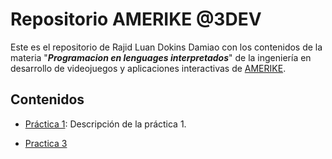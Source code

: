# Repositorio AMERIKE @3DEV

Este es el repositorio de Rajid Luan Dokins Damiao con los contenidos de la materia "_**Programacion en lenguages interpretados**_" de la ingeniería en desarrollo de videojuegos y aplicaciones interactivas de [AMERIKE](https://amerike.edu.mx).

## Contenidos

- [Práctica 1](Practica-1.md): Descripción de la práctica 1.

- [Practica 3](https://github.com/RJDdd/Main.git)
